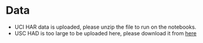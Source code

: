 # Data

* UCI HAR data is uploaded, please unzip the file to run on the notebooks. 
* USC HAD is too large to be uploaded here, please download it from [here](https://sipi.usc.edu/had/USC-HAD.zip)
